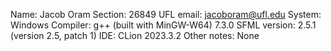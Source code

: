 Name: Jacob Oram
Section: 26849
UFL email: jacoboram@ufl.edu
System: Windows
Compiler: g++ (built with MinGW-W64) 7.3.0
SFML version: 2.5.1 (version 2.5, patch 1)
IDE: CLion 2023.3.2
Other notes: None
